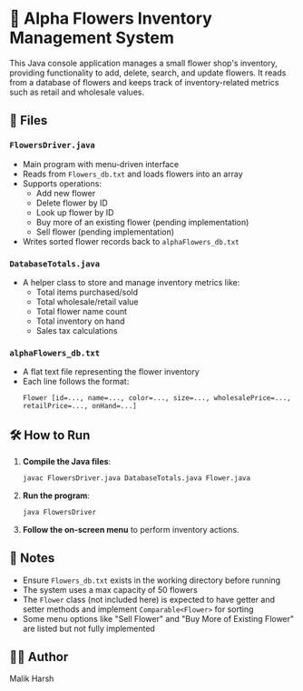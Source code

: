 # 🌸 Alpha Flowers Inventory Management System

This Java console application manages a small flower shop's inventory, providing functionality to add, delete, search, and update flowers. It reads from a database of flowers and keeps track of inventory-related metrics such as retail and wholesale values.

## 📁 Files

### `FlowersDriver.java`
* Main program with menu-driven interface
* Reads from `Flowers_db.txt` and loads flowers into an array
* Supports operations:
   * Add new flower
   * Delete flower by ID
   * Look up flower by ID
   * Buy more of an existing flower (pending implementation)
   * Sell flower (pending implementation)
* Writes sorted flower records back to `alphaFlowers_db.txt`

### `DatabaseTotals.java`
* A helper class to store and manage inventory metrics like:
   * Total items purchased/sold
   * Total wholesale/retail value
   * Total flower name count
   * Total inventory on hand
   * Sales tax calculations

### `alphaFlowers_db.txt`
* A flat text file representing the flower inventory
* Each line follows the format:
  ```
  Flower [id=..., name=..., color=..., size=..., wholesalePrice=..., retailPrice=..., onHand=...]
  ```

## 🛠 How to Run

1. **Compile the Java files**:
   ```bash
   javac FlowersDriver.java DatabaseTotals.java Flower.java
   ```

2. **Run the program**:
   ```bash
   java FlowersDriver
   ```

3. **Follow the on-screen menu** to perform inventory actions.

## 📌 Notes

* Ensure `Flowers_db.txt` exists in the working directory before running
* The system uses a max capacity of 50 flowers
* The `Flower` class (not included here) is expected to have getter and setter methods and implement `Comparable<Flower>` for sorting
* Some menu options like "Sell Flower" and "Buy More of Existing Flower" are listed but not fully implemented

## 👨‍💻 Author

Malik Harsh
